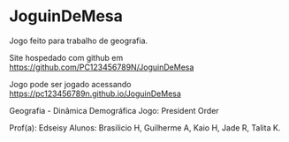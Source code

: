 # JoguinDeMesa

Jogo feito para trabalho de geografia.

Site hospedado com github em https://github.com/PC123456789N/JoguinDeMesa

Jogo pode ser jogado acessando https://pc123456789n.github.io/JoguinDeMesa

Geografia - Dinâmica Demográfica
Jogo: President Order

Prof(a): Edseisy
Alunos: Brasilicio H, Guilherme A, Kaio H, Jade R, Talita K.
